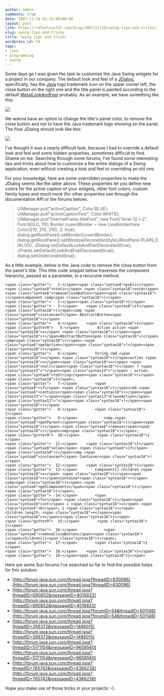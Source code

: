 ```yaml
---
author: admin
comments: true
date: 2007-11-20 02:16:00+00:00
layout: post
link: https://rafaelnaufal.com/blog/2007/11/19/swing-tips-and-tricks/
slug: swing-tips-and-tricks
title: Swing tips and tricks
wordpress_id: 54
tags:
- java
- programming
- swing
---
```


Some days go I was given the task to customize the Java Swing widgets for a project in our company.  The default look and feel of a [JDialog](http://java.sun.com/javase/6/docs/api/javax/swing/JDialog.html), specifically, has the [Java](http://java.sun.com) logo trademark icon on the upper corner left, the close button on the right one and the title panel is painted according to the default [MetalLookAndFeel](http://java.sun.com/j2se/1.5.0/docs/api/javax/swing/plaf/metal/MetalLookAndFeel.html) probably. As an example, we have something like this:



![](http://br.geocities.com/rsilvasp/dialog.JPG)



We wanna have an option to change the title's panel color, to remove the close button and not to have the Java trademark logo showing on the panel. The final JDialog should look like this:



![](http://br.geocities.com/rsilvasp/dialog_new.JPG)



I've thought it was a nearly difficult task, because I had to override a default look and feel and some hidden properties, sometimes difficult to find. Shame on me. Searching through some forums, I've found some interesting tips and tricks about how to customize a the entire dialogs of a Swing application, even without creating a look and feel or overriding an old one. 

For your knowledge, here are some overridden properties to make the JDialog seems like the latter above. These properties let you define new colors for the active caption of your widgets, other font colors, custom family types and much more (for other properties see through the documentation API or the forums below).



<blockquote>UIManager.put("activeCaption", Color.BLUE);
UIManager.put("activeCaptionText", Color.WHITE);
UIManager.put("InternalFrame.titleFont", new Font("Arial-12-i-2", Font.BOLD, 11));
Border cuverdBorder = new LineBorder(new Color(210, 210, 210), 2, true);
dialog.getRootPane().setBorder(cuverdBorder);
dialog.getRootPane().setWindowDecorationStyle(JRootPane.PLAIN_DIALOG);
JDialog.setDefaultLookAndFeelDecorated(true);
JFrame.setDefaultLookAndFeelDecorated(true);
dialog.setUndecorated(true);		
</blockquote>



As a little example, below is the Java code to remove the close button from the panel's title. This little code snippet below traverses the component hierarchy, passed as a parameter, in a recursive method.


    
    <span class="gutter">   1:</span><span class="syntax8">public</span> <span class="syntax8">static</span> <span class="syntax10">void</span> <span class="syntax6">removeCloseButton</span><span class="syntax18">(</span>Component comp<span class="syntax18">)</span>
    <span class="gutter">   2:</span><span class="syntax18">{</span>
    <span class="gutter">   3:</span>    <span class="syntax8">if</span> <span class="syntax18">(</span>comp <span class="syntax8">instanceof</span> AbstractButton<span class="syntax18">)</span>
    <span class="gutter">   4:</span>    <span class="syntax18">{</span>
    <span class="gutterH">   5:</span>        Action action <span class="syntax18">=</span> <span class="syntax18">(</span><span class="syntax18">(</span>AbstractButton<span class="syntax18">)</span> comp<span class="syntax18">)</span>.<span class="syntax6">getAction</span><span class="syntax18">(</span><span class="syntax18">)</span>;
    <span class="gutter">   6:</span>        String cmd <span class="syntax18">=</span> <span class="syntax18">(</span>action <span class="syntax18">=</span><span class="syntax18">=</span> <span class="syntax14">null</span><span class="syntax18">)</span> ? <span class="syntax13">"</span><span class="syntax13">"</span> : action.<span class="syntax6">toString</span><span class="syntax18">(</span><span class="syntax18">)</span>;
    <span class="gutter">   7:</span>        <span class="syntax8">if</span> <span class="syntax18">(</span>cmd.<span class="syntax6">contains</span><span class="syntax18">(</span><span class="syntax13">"</span><span class="syntax13">CloseAction</span><span class="syntax13">"</span><span class="syntax18">)</span><span class="syntax18">)</span>
    <span class="gutter">   8:</span>        <span class="syntax18">{</span>
    <span class="gutter">   9:</span>            comp.<span class="syntax6">getParent</span><span class="syntax18">(</span><span class="syntax18">)</span>.<span class="syntax6">remove</span><span class="syntax18">(</span>comp<span class="syntax18">)</span>;
    <span class="gutterH">  10:</span>        <span class="syntax18">}</span>
    <span class="gutter">  11:</span>    <span class="syntax18">}</span> <span class="syntax8">else</span> <span class="syntax8">if</span> <span class="syntax18">(</span>comp <span class="syntax8">instanceof</span> Container<span class="syntax18">)</span>
    <span class="gutter">  12:</span>    <span class="syntax18">{</span>
    <span class="gutter">  13:</span>        Component[] children <span class="syntax18">=</span> <span class="syntax18">(</span><span class="syntax18">(</span>Container<span class="syntax18">)</span> comp<span class="syntax18">)</span>.<span class="syntax6">getComponents</span><span class="syntax18">(</span><span class="syntax18">)</span>;
    <span class="gutter">  14:</span>        <span class="syntax8">for</span> <span class="syntax18">(</span><span class="syntax10">int</span> i <span class="syntax18">=</span> <span class="syntax5">0</span>; i <span class="syntax18"><</span> children.length; <span class="syntax18">+</span><span class="syntax18">+</span>i<span class="syntax18">)</span>
    <span class="gutterH">  15:</span>        <span class="syntax18">{</span>
    <span class="gutter">  16:</span>            <span class="syntax6">removeCloseButton</span><span class="syntax18">(</span>children[i]<span class="syntax18">)</span>;
    <span class="gutter">  17:</span>        <span class="syntax18">}</span>
    <span class="gutter">  18:</span>    <span class="syntax18">}</span>
    <span class="gutter">  19:</span><span class="syntax18">}</span>



Here are some Sun forums I've searched so far to find the possible helps for this solution:



  * [http://forum.java.sun.com/thread.jspa?threadID=630096](http://forum.java.sun.com/thread.jspa?threadID=630096)
  * [http://forum.java.sun.com/thread.jspa?threadID=690852&messageID=4016833](http://forum.java.sun.com/thread.jspa?threadID=690852&messageID=4016833)
  * [http://forum.java.sun.com/thread.jspa?forumID=54&threadID=501146](http://forum.java.sun.com/thread.jspa?forumID=54&threadID=501146)
  * [http://forum.java.sun.com/thread.jspa?threadID=356373&messageID=1486015](http://forum.java.sun.com/thread.jspa?threadID=356373&messageID=1486015)
  * [http://forum.java.sun.com/thread.jspa?threadID=5171154&messageID=9658560](http://forum.java.sun.com/thread.jspa?threadID=5171154&messageID=9658560)
  * [http://forum.java.sun.com/thread.jspa?threadID=765742&messageID=4366238](http://forum.java.sun.com/thread.jspa?threadID=765742&messageID=4366238)


Hope you make use of those tricks in your projects :-).
